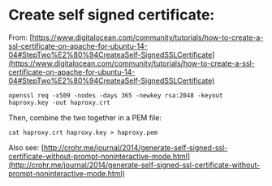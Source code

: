 # Create self signed certificate:

From: [https://www.digitalocean.com/community/tutorials/how-to-create-a-ssl-certificate-on-apache-for-ubuntu-14-04#StepTwo%E2%80%94CreateaSelf-SignedSSLCertificate](https://www.digitalocean.com/community/tutorials/how-to-create-a-ssl-certificate-on-apache-for-ubuntu-14-04#StepTwo%E2%80%94CreateaSelf-SignedSSLCertificate)

```
openssl req -x509 -nodes -days 365 -newkey rsa:2048 -keyout haproxy.key -out haproxy.crt
```

Then, combine the two together in a PEM file:

```
cat haproxy.crt haproxy.key > haproxy.pem
```


Also see: [http://crohr.me/journal/2014/generate-self-signed-ssl-certificate-without-prompt-noninteractive-mode.html](http://crohr.me/journal/2014/generate-self-signed-ssl-certificate-without-prompt-noninteractive-mode.html)


